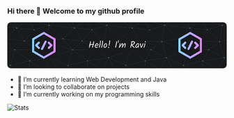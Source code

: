 ### Hi there 👋 Welcome to my github profile
![Banner](https://github.com/TheXro/TheXro/blob/ab2b3ccdd246988854087b7a66531e506e12ac98/github-header-image.png)



<!--
**strange605/strange605** is a ✨ _special_ ✨ repository because its `README.md` (this file) appears on your GitHub profile.

Here are some ideas to get you started:-->

- 🌱 I’m currently learning Web Development and Java
- 👯 I’m looking to collaborate on projects
- 🔭 I’m currently working on my programming skills


![Stats](http://github-profile-summary-cards.vercel.app/api/cards/profile-details?username=TheXro&theme=tokyonight)


